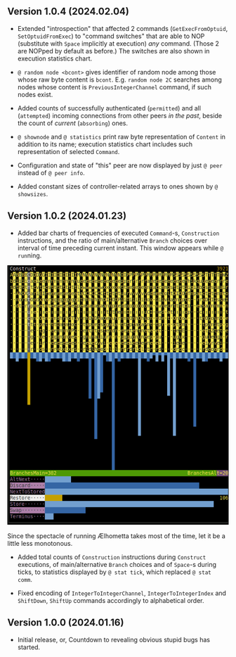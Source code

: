 Version 1.0.4 (2024.02.04)
--------------------------

* Extended "introspection" that affected 2 commands (`GetExecFromOptuid`, `SetOptuidFromExec`) to "command switches" that are able to NOP (substitute with `Space` implicitly at execution) *any* command. (Those 2 are NOPped by default as before.) The switches are also shown in execution statistics chart.

* `@ random node <bcont>` gives identifier of random node among those whose raw byte content is `bcont`. E.g. `random node 2C` searches among nodes whose content is `PreviousIntegerChannel` command, if such nodes exist.

* Added counts of successfully authenticated (`permitted`) and all (`attempted`) incoming connections from other peers *in the past*, beside the count of *current* (`absorbing`) ones.

* `@ shownode` and `@ statistics` print raw byte representation of `Content` in addition to its name; execution statistics chart includes such representation of selected `Command`.

* Configuration and state of "this" peer are now displayed by just `@ peer` instead of `@ peer info`.

* Added constant sizes of controller-related arrays to ones shown by `@ showsizes`.


Version 1.0.2 (2024.01.23)
--------------------------

* Added bar charts of frequencies of executed `Command`-s, `Construction` instructions, and the ratio of main/alternative `Branch` choices over interval of time preceding current instant. This window appears while `@ run`ning.

![freqs scast gif](https://raw.githubusercontent.com/aelhometta/visuals/main/aelhometta_freqs.gif)

Since the spectacle of running Ælhometta takes most of the time, let it be a little less monotonous.

* Added total counts of `Construction` instructions during `Construct` executions, of main/alternative `Branch` choices and of `Space`-s during ticks, to statistics displayed by `@ stat tick`, which replaced `@ stat comm`.

* Fixed encoding of `IntegerToIntegerChannel`, `IntegerToIntegerIndex` and `ShiftDown`, `ShiftUp` commands accordingly to alphabetical order.


Version 1.0.0 (2024.01.16)
--------------------------

* Initial release, or, Countdown to revealing obvious stupid bugs has started.